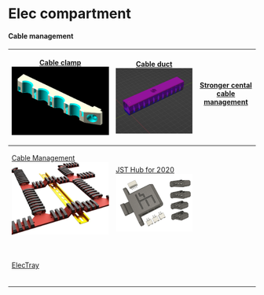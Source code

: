 # Elec compartment

#### Cable management

| <p><a href="https://github.com/VoronDesign/VoronUsers/tree/main/printer_mods/evandepol/Voron2.4-Cable-clamps">Cable clamp<br><img src="https://github.com/VoronDesign/VoronUsers/raw/main/printer_mods/evandepol/Voron2.4-Cable-clamps/Images/edge-clamp.png" alt=""></a><br></p>                                                                                                                                                                                                     | <p><a href="https://github.com/GP3DS/Voron-Mods/tree/main/Cable_Duct">Cable duct<br><img src="https://github.com/GP3DS/Voron-Mods/raw/main/Cable_Duct/Images/Concept_screenshot.png" alt=""></a><br></p> | <p><a href="https://github.com/GP3DS/Voron-Mods/tree/main/Central_cable_duct">Stronger cental cable management</a><br><img src="../.gitbook/assets/image (16).png" alt=""></p> |
| ------------------------------------------------------------------------------------------------------------------------------------------------------------------------------------------------------------------------------------------------------------------------------------------------------------------------------------------------------------------------------------------------------------------------------------------------------------------------------------- | -------------------------------------------------------------------------------------------------------------------------------------------------------------------------------------------------------- | ------------------------------------------------------------------------------------------------------------------------------------------------------------------------------ |
| <p><a href="https://makerworld.com/en/models/674274#profileId-602286">Cable Management<br><img src="../.gitbook/assets/image (14).png" alt=""><br><img src="https://camo.githubusercontent.com/416172460e8ba95911b5c884bebc1c5674a39ef9a09b3b98da7b58dc6b1f3251/68747470733a2f2f6d616b6572776f726c642e62626c6d772e636f6d2f6d616b6572776f726c642f6d6f64656c2f555333616133633364333838616564632f64657369676e2f323032342d31302d30315f656138663263633431623432642e6a7067" alt=""></a></p> | <p><a href="https://www.printables.com/fr/model/961926-jst-hub-for-2020-extrusions-wiring-bed-fans-leds-a">JST Hub for 2020</a><br><img src="../.gitbook/assets/image (17).png" alt=""></p>              |                                                                                                                                                                                |
| <p><a href="https://github.com/Fun3DP/ElecTray">ElecTray</a><br><img src="../.gitbook/assets/image (8).png" alt=""></p>                                                                                                                                                                                                                                                                                                                                                               |                                                                                                                                                                                                          |                                                                                                                                                                                |

